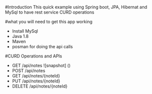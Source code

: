 #Introduction
This quick example using Spring boot, JPA, Hibernat and MySql to have rest service CURD operations

#what you will need to get this app working 

+ Install MySql
+ Java 1.8
+ Maven
+ posman for doing the api calls 

#CURD Operations and APIs

+ GET /api/notes
![snapshot] ()
+ POST /api/notes
+ GET /api/notes/{noteId}
+ PUT /api/notes/{noteId}
+ DELETE /api/notes/{noteId}